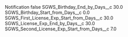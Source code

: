 <?xml version="1.0" encoding="UTF-8"?>
<CustomMetadata xmlns="http://soap.sforce.com/2006/04/metadata" xmlns:xsi="http://www.w3.org/2001/XMLSchema-instance" xmlns:xsd="http://www.w3.org/2001/XMLSchema">
    <label>Notification</label>
    <protected>false</protected>
    <values>
        <field>SGWS_Birthday_End_by_Days__c</field>
        <value xsi:type="xsd:double">30.0</value>
    </values>
    <values>
        <field>SGWS_Birthday_Start_from_Days__c</field>
        <value xsi:type="xsd:double">0.0</value>
    </values>
    <values>
        <field>SGWS_First_License_Exp_Start_from_Days__c</field>
        <value xsi:type="xsd:double">30.0</value>
    </values>
    <values>
        <field>SGWS_License_Exp_End_by_Days__c</field>
        <value xsi:type="xsd:double">30.0</value>
    </values>
    <values>
        <field>SGWS_Second_License_Exp_Start_from_Days__c</field>
        <value xsi:type="xsd:double">7.0</value>
    </values>
</CustomMetadata>
